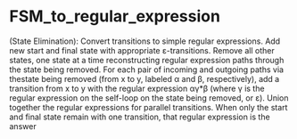 # FSM_to_regular_expression

(State Elimination): Convert transitions to simple 
regular expressions. Add new start and final state 
with appropriate ε-transitions. Remove all other 
states, one state at a time reconstructing regular 
expression paths through the state being removed. 
For each pair of incoming and outgoing paths via thestate being removed (from x to y, labeled α and β, 
respectively), add a transition from x to y with the 
regular expression αγ*β (where γ is the regular 
expression on the self-loop on the state being 
removed, or ε). Union together the regular 
expressions for parallel transitions. When only the 
start and final state remain with one transition, that 
regular expression is the answer
